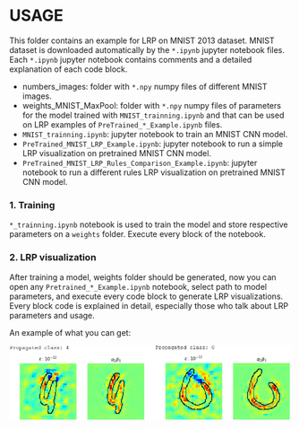 # USAGE

This folder contains an example for LRP on MNIST 2013 dataset. MNIST dataset is downloaded automatically by the `*.ipynb` jupyter notebook files. Each `*.ipynb` jupyter notebook contains comments and a detailed explanation of each code block.
  
- numbers_images: folder with `*.npy` numpy files of different MNIST images.
- weights_MNIST_MaxPool: folder with `*.npy` numpy files of parameters for the model trained with `MNIST_trainning.ipynb` and that can be used on LRP examples of `PreTrained_*_Example.ipynb` files.
- `MNIST_trainning.ipynb`: jupyter notebook to train an MNIST CNN model.
- `PreTrained_MNIST_LRP_Example.ipynb`: jupyter notebook to run a simple LRP visualization on pretrained MNIST CNN model.
- `PreTrained_MNIST_LRP_Rules_Comparison_Example.ipynb`: jupyter notebook to run a different rules LRP visualization on pretrained MNIST CNN model.

### 1. Training

`*_trainning.ipynb` notebook is used to train the model and store respective parameters on a `weights` folder. Execute every block of the notebook.

### 2. LRP visualization

After training a model, weights folder should be generated, now you can open any `Pretrained_*_Example.ipynb` notebook, select path to model parameters, and execute every code block to generate LRP visualizations. Every block code is explained in detail, especially those who talk about LRP parameters and usage. 

An example of what you can get:

![alt text](https://github.com/ReyesDeJong/LRPpaper/blob/master/doc/images/40.png)
